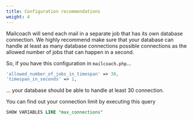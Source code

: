 ```yaml
---
title: Configuration recommendations
weight: 4
---
```


Mailcoach will send each mail in a separate job that has its own database connection. We highly recommend make sure that your database can handle at least as many database connections possible connections as the allowed number of jobs that can happen in a second.

So, if you have this configuration in `mailcoach.php`...

```php
'allowed_number_of_jobs_in_timespan' => 30,
'timespan_in_seconds' => 1,
```

... your database should be able to handle at least 30 connection.

You can find out your connection limit by executing this query

```sql
SHOW VARIABLES LIKE "max_connections"
```



